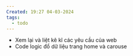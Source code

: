 ```yaml
---
Created: 19:27 04-03-2024
tags:
  - todo
---
```

- Xem lại và liệt kê kĩ các yêu cầu của web
- Code logic đổ dữ liệu trang home và carouse